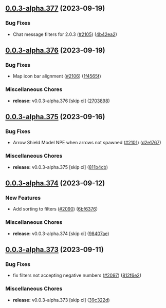 ## [0.0.3-alpha.377](https://github.com/Wynntils/Artemis/compare/v0.0.3-alpha.376...v0.0.3-alpha.377) (2023-09-19)


### Bug Fixes

* Chat message filters for 2.0.3 ([#2105](https://github.com/Wynntils/Artemis/issues/2105)) ([4b42ea2](https://github.com/Wynntils/Artemis/commit/4b42ea2073f069450cdfedd9f8288599d91e4235))

## [0.0.3-alpha.376](https://github.com/Wynntils/Artemis/compare/v0.0.3-alpha.375...v0.0.3-alpha.376) (2023-09-19)


### Bug Fixes

* Map icon bar alignment ([#2106](https://github.com/Wynntils/Artemis/issues/2106)) ([1f4565f](https://github.com/Wynntils/Artemis/commit/1f4565f2a6e26b27bc0f8cfb9a9e4c51f43e44e6))


### Miscellaneous Chores

* **release:** v0.0.3-alpha.376 [skip ci] ([2703898](https://github.com/Wynntils/Artemis/commit/2703898fef9c1d19197968b33e369894edfce65e))

## [0.0.3-alpha.375](https://github.com/Wynntils/Artemis/compare/v0.0.3-alpha.374...v0.0.3-alpha.375) (2023-09-16)


### Bug Fixes

* Arrow Shield Model NPE when arrows not spawned ([#2101](https://github.com/Wynntils/Artemis/issues/2101)) ([d2e1767](https://github.com/Wynntils/Artemis/commit/d2e176726d9dbd91308c39a68811d660e2720f84))


### Miscellaneous Chores

* **release:** v0.0.3-alpha.375 [skip ci] ([811b4cb](https://github.com/Wynntils/Artemis/commit/811b4cb4804de8ea27e922b81b8d4a9f9ed24d5c))

## [0.0.3-alpha.374](https://github.com/Wynntils/Artemis/compare/v0.0.3-alpha.373...v0.0.3-alpha.374) (2023-09-12)


### New Features

* Add sorting to filters ([#2090](https://github.com/Wynntils/Artemis/issues/2090)) ([6bf6376](https://github.com/Wynntils/Artemis/commit/6bf6376890079b033c47f92659210e086f97fb24))


### Miscellaneous Chores

* **release:** v0.0.3-alpha.374 [skip ci] ([98407ae](https://github.com/Wynntils/Artemis/commit/98407aeac84591726729f6fe51cdb80b99b46f8a))

## [0.0.3-alpha.373](https://github.com/Wynntils/Artemis/compare/v0.0.3-alpha.372...v0.0.3-alpha.373) (2023-09-11)


### Bug Fixes

* fix filters not accepting negative numbers ([#2097](https://github.com/Wynntils/Artemis/issues/2097)) ([812f6e2](https://github.com/Wynntils/Artemis/commit/812f6e2c0759916acc5fc698ae78af4f172bdddd))


### Miscellaneous Chores

* **release:** v0.0.3-alpha.373 [skip ci] ([39c322d](https://github.com/Wynntils/Artemis/commit/39c322d64c90c69e0a6f83c23183c36a89f7a142))

